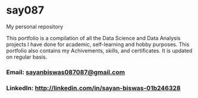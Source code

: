 # say087
My personal repository

This portfolio is a compilation of all the Data Science and Data Analysis projects I have done for academic, self-learning and hobby purposes.
This portfolio also contains my Achivements, skills, and certificates. It is updated on regular basis.

 ### Email: sayanbiswas087087@gmail.com
 ### LinkedIn: http://linkedin.com/in/sayan-biswas-01b246328
